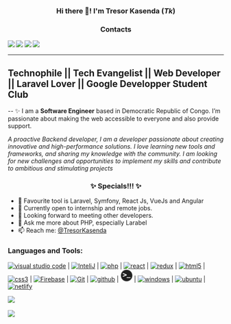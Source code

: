 <h3 align="center">Hi there 👋! I'm Tresor Kasenda (<i>Tk</i>) </h3>

<h3 align="center">Contacts</h3>
<p align="center">
<strong>
  
  <a href="https://twitter.com/TresorKasenda" target="_blank"><img src="https://img.icons8.com/external-justicon-flat-justicon/64/000000/external-twitter-social-media-justicon-flat-justicon.png" height="40px"/></a>
  <a href="mailto:scotttresor@gmail.com" target="_blank"><img src="https://img.icons8.com/fluency/48/000000/mail.png" height="40px"/></a>
  <a href="https://www.linkedin.com/in/Tresor-Kasenda/" target="_blank"><img src="https://img.icons8.com/external-justicon-flat-justicon/64/000000/external-linkedin-social-media-justicon-flat-justicon.png" height="40px"/></a>
  <a href="https://github.com/Tresor-Kasenda" target="_blank"><img src="https://img.icons8.com/stickers/100/000000/github.png" height="40px"/></a>
</strong>
</p>

---
Technophile || Tech Evangelist || Web Developer || Laravel Lover ||  Google Developper Student Club
--

--
✨ I am a <b>Software Engineer</b> based in Democratic Republic of Congo. I’m passionate about making the web accessible to everyone and also provide support.

<i>
  A proactive Backend developer, I am a developer passionate about creating innovative and high-performance solutions.  I love learning new tools and frameworks, and sharing my knowledge with the community. I am looking for new challenges and opportunities to implement my skills and contribute to ambitious and stimulating projects
</i>

<h3 align="center">✨ Specials!!! ✨</h3>

- 🔭 Favourite tool is Laravel, Symfony, React Js, VueJs and Angular
- 🌱 Currently open to internship and remote jobs.
- 🤔 Looking forward to meeting other developers.
- 💬 Ask me more about PHP, especially Larabel
- 📫 Reach me: [@TresorKasenda](https://twitter.com/TresorKasenda)

### Languages and Tools:

[<img alt="visual studio code" width="26px" src="https://img.icons8.com/fluent/240/000000/visual-studio-code-2019.png" />](https://code.visualstudio.com/) | 
[<img alt="InteliJ" width="26px" src="https://icons8.com/icon/776/php" />](https://www.jetbrains.com/idea/) |
[<img alt="php" width="28px" src="https://icons8.com/icon/776/php" />](https://www.php.net/) |
[<img alt="react" width="28px" src="https://img.icons8.com/color/240/000000/react-native.png" />](https://reactjs.org/) |
[<img alt="redux" width="28px" src="https://img.icons8.com/color/240/000000/redux.png" />](https://redux.js.org/) | 
[<img alt="html5" width="28px" src="https://img.icons8.com/color/240/000000/html-5.png">](https://developer.mozilla.org/en-US/docs/Web/HTML) |
[<img alt="css3" width="28px" src="https://img.icons8.com/color/240/000000/css3.png">](https://developer.mozilla.org/en-US/docs/Web/CSS) |
[<img alt="Firebase" width="28px" src="https://img.icons8.com/color/240/000000/firebase.png">](https://firebase.google.com) | 
[<img alt="Git" width="28px" src="https://img.icons8.com/color/240/000000/git.png">](https://git-scm.com/) |
[<img alt="github" width="28px" src="https://img.icons8.com/ios-glyphs/240/000000/github.png">](https://github.com/) |
[<img alt="terminal" width="28px" src="https://raw.githubusercontent.com/github/explore/80688e429a7d4ef2fca1e82350fe8e3517d3494d/topics/terminal/terminal.png">](https://docs.microsoft.com/en-us/windows/terminal/) | 
[<img alt="windows" width="28px" src="https://img.icons8.com/color/240/000000/windows-10.png">](https://www.microsoft.com/en-us/windows) | 
[<img alt="ubuntu" width="28px" src="https://img.icons8.com/color/96/000000/ubuntu--v1.png">](https://ubuntu.com/) |
[<img alt="netlify" src="https://img.icons8.com/external-tal-revivo-filled-tal-revivo/24/000000/external-netlify-a-cloud-computing-company-that-offers-hosting-and-serverless-backend-services-for-static-websites-logo-filled-tal-revivo.png"/>](https://www.netlify.com/) 


![](https://github-readme-stats.vercel.app/api?username=Tresor-kasenda&show_icons=true&count_private=true)

![](https://github-readme-stats.vercel.app/api/top-langs/?username=Tresor-kasenda&layout=compact)


